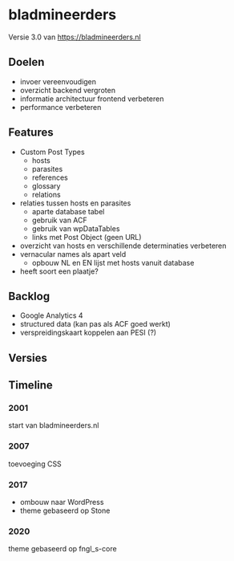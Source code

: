 # bladmineerders

Versie 3.0 van https://bladmineerders.nl

## Doelen

-   invoer vereenvoudigen
-   overzicht backend vergroten
-   informatie architectuur frontend verbeteren
-   performance verbeteren

## Features

-   Custom Post Types
    -   hosts
    -   parasites
    -   references
    -   glossary
    -   relations
-   relaties tussen hosts en parasites
    -   aparte database tabel
    -   gebruik van ACF
    -   gebruik van wpDataTables
    -   links met Post Object (geen URL)
-   overzicht van hosts en verschillende determinaties verbeteren
-   vernacular names als apart veld
    -   opbouw NL en EN lijst met hosts vanuit database
-   heeft soort een plaatje?

## Backlog

-   Google Analytics 4
-   structured data (kan pas als ACF goed werkt)
-   verspreidingskaart koppelen aan PESI (?)

## Versies

## Timeline

### 2001

start van bladmineerders.nl

### 2007

toevoeging CSS

### 2017

-   ombouw naar WordPress
-   theme gebaseerd op Stone

### 2020

theme gebaseerd op fngl_s-core
